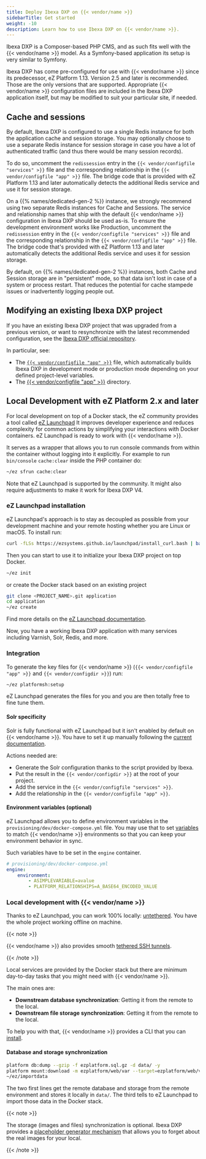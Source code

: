 ```yaml
---
title: Deploy Ibexa DXP on {{< vendor/name >}}
sidebarTitle: Get started
weight: -10
description: Learn how to use Ibexa DXP on {{< vendor/name >}}.
---
```


Ibexa DXP is a Composer-based PHP CMS, and as such fits well with the {{< vendor/name >}} model.
As a Symfony-based application its setup is very similar to Symfony.

Ibexa DXP has come pre-configured for use with {{< vendor/name >}} since its predecessor, eZ Platform 1.13.
Version 2.5 and later is recommended.
Those are the only versions that are supported.
Appropriate {{< vendor/name >}} configuration files are included in the Ibexa DXP application itself, but may be modified to suit your particular site, if needed.

## Cache and sessions

By default, Ibexa DXP is configured to use a single Redis instance for both the application cache and session storage.
You may optionally choose to use a separate Redis instance for session storage in case you have a lot of authenticated traffic (and thus there would be many session records).

To do so, uncomment the `redissession` entry in the `{{< vendor/configfile "services" >}}` file
and the corresponding relationship in the `{{< vendor/configfile "app" >}}` file.
The bridge code that is provided with eZ Platform 1.13 and later automatically detects the additional Redis service and use it for session storage.

On a {{% names/dedicated-gen-2 %}} instance, we strongly recommend using two separate Redis instances for Cache and Sessions.
The service and relationship names that ship with the default {{< vendor/name >}} configuration in Ibexa DXP should be used as-is.
To ensure the development environment works like Production, uncomment the `redissession` entry in the `{{< vendor/configfile "services" >}}` file and the corresponding relationship in the `{{< vendor/configfile "app" >}}` file.
The bridge code that's provided with eZ Platform 1.13 and later
automatically detects the additional Redis service and uses it for session storage.

By default, on {{% names/dedicated-gen-2 %}} instances, both Cache and Session storage are in "persistent" mode,
so that data isn't lost in case of a system or process restart.
That reduces the potential for cache stampede issues or inadvertently logging people out.

## Modifying an existing Ibexa DXP project

If you have an existing Ibexa DXP project that was upgraded from a previous version, or want to resynchronize with the latest recommended configuration, see the [Ibexa DXP official repository](https://github.com/ezsystems/ezplatform).

In particular, see:

* The [`{{< vendor/configfile "app" >}}`](https://github.com/ezsystems/ezplatform/blob/master/.platform.app.yaml) file,
  which automatically builds Ibexa DXP in development mode or production mode depending on your defined project-level variables.
* The [{{< vendor/configfile "app" >}}](https://github.com/ezsystems/ezplatform/tree/master/.platform) directory.

## Local Development with eZ Platform 2.x and later

For local development on top of a Docker stack,
the eZ community provides a tool called [eZ Launchpad](https://ezsystems.github.io/launchpad/)
It improves developer experience and reduces complexity for common actions by simplifying your interactions with Docker containers.
eZ Launchpad is ready to work with {{< vendor/name >}}.

It serves as a wrapper that allows you to run console commands from within the container without logging into it explicitly.
For example to run `bin/console` `cache:clear` inside the PHP container do:

```bash
~/ez sfrun cache:clear
```

Note that eZ Launchpad is supported by the community.
It might also require adjustments to make it work for Ibexa DXP V4.

### eZ Launchpad installation

eZ Launchpad's approach is to stay as decoupled as possible from your development machine and your remote hosting whether you are Linux or macOS.
To install run:

```bash
curl -fLSs https://ezsystems.github.io/launchpad/install_curl.bash | bash
```

Then you can start to use it to initialize your Ibexa DXP project on top Docker.

```bash
~/ez init
```

or create the Docker stack based on an existing project

```bash
git clone <PROJECT_NAME>.git application
cd application
~/ez create
```

Find more details on the [eZ Launchpad documentation](https://ezsystems.github.io/launchpad/).

Now, you have a working Ibexa DXP application with many services including Varnish, Solr, Redis, and more.

### Integration

To generate the key files for {{< vendor/name >}} (`{{< vendor/configfile "app" >}}` and `{{< vendor/configdir >}}`) run:

```bash
~/ez platformsh:setup
```

eZ Launchpad generates the files for you and you are then totally free to fine tune them.

#### Solr specificity

Solr is fully functional with eZ Launchpad but it isn't enabled by default on {{< vendor/name >}}.
You have to set it up manually following the [current documentation](https://github.com/ezsystems/ezplatform/blob/master/.platform/services.yaml#L37).

Actions needed are:

* Generate the Solr configuration thanks to the script provided by Ibexa.
* Put the result in the `{{< vendor/configdir >}}` at the root of your project.
* Add the service in the `{{< vendor/configfile "services" >}}`.
* Add the relationship in the `{{< vendor/configfile "app" >}}`.

#### Environment variables (optional)

eZ Launchpad allows you to define environment variables in the `provisioning/dev/docker-compose.yml` file.
You may use that to set [variables](../../development/variables/_index.md) to match {{< vendor/name >}} environments so that you can keep your environment behavior in sync.

Such variables have to be set in the `engine` container.

```yaml
# provisioning/dev/docker-compose.yml
engine:
    environment:
        - ASIMPLEVARIABLE=avalue
        - PLATFORM_RELATIONSHIPS=A_BASE64_ENCODED_VALUE
```

### Local development with {{< vendor/name >}}

Thanks to eZ Launchpad, you can work 100% locally: [untethered](../../development/local/untethered.md).
You have the whole project working offline on machine.

{{< note >}}

{{< vendor/name >}} also provides smooth [tethered SSH tunnels](../../development/local/tethered.md).

{{< /note >}}

Local services are provided by the Docker stack but there are minimum day-to-day tasks that you might need with {{< vendor/name >}}.

The main ones are:

* **Downstream database synchronization**: Getting it from the remote to the local.
* **Downstream file storage synchronization**: Getting it from the remote to the local.

To help you with that, {{< vendor/name >}} provides a CLI that you can [install](../../administration/cli/_index.md).

#### Database and storage synchronization

```bash
platform db:dump --gzip -f ezplatform.sql.gz -d data/ -y
platform mount:download -m ezplatform/web/var --target=ezplatform/web/var/ -y
~/ez/importdata
```

The two first lines get the remote database and storage from the remote environment and stores it locally in `data/`.
The third tells to eZ Launchpad to import those data in the Docker stack.

{{< note >}}

The storage (images and files) synchronization is optional.
Ibexa DXP provides a [placeholder generator mechanism](https://doc.ibexa.co/en/latest/content_management/images/images/#generating-placeholder-images)
that allows you to forget about the real images for your local.

{{< /note >}}
